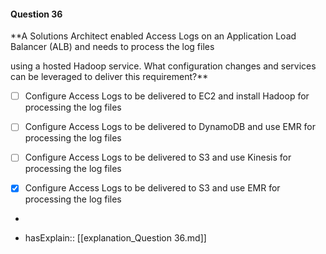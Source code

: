 #### Question  36


**A Solutions Architect enabled Access Logs on an Application Load Balancer (ALB) and needs to process the log files

using a hosted Hadoop service. What configuration changes and services can be leveraged to deliver this requirement?**


- [ ] Configure Access Logs to be delivered to EC2 and install Hadoop for processing the log files


- [ ] Configure Access Logs to be delivered to DynamoDB and use EMR for processing the log files


- [ ] Configure Access Logs to be delivered to S3 and use Kinesis for processing the log files


- [x] Configure Access Logs to be delivered to S3 and use EMR for processing the log files


*

- hasExplain:: [[explanation_Question  36.md]]